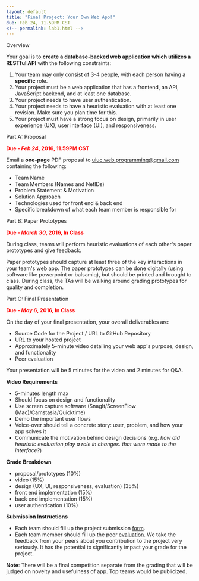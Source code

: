 ```yaml
---
layout: default
title: "Final Project: Your Own Web App!"
due: Feb 24, 11.59PM CST
<!-- permalink: lab1.html -->
---
```



<span class="section-heading">Overview</span>

Your goal is to **create a database-backed web application which utilizes a RESTful API** with the following constraints:

1. Your team may only consist of 3-4 people, with each person having a **specific** role.
2. Your project must be a web application that has a frontend, an API, JavaScript backend, and at least one database.
3. Your project needs to have user authentication.
4. Your project needs to have a heuristic evaluation with at least one revision. Make sure you plan time for this.
5. Your project must have a strong focus on design, primarily in user experience (UX), user interface (UI), and responsiveness.

<span class="section-heading">Part A: Proposal</span>

<span style="color: red">**Due - *Feb 24*, 2016, 11.59PM CST**</span>

Email a **one-page** PDF proposal to [uiuc.web.programming@gmail.com](mailto:uiuc.web.programming@gmail.com) containing the following:

+ Team Name
+ Team Members (Names and NetIDs)
+ Problem Statement & Motivation
+ Solution Approach
+ Technologies used for front end & back end
+ Specific breakdown of what each team member is responsible for

<span class="section-heading">Part B: Paper Prototypes</span>

<span style="color: red">**Due - *March 30*, 2016, In Class**</span>

During class, teams will perform heuristic evaluations of each other's paper prototypes and give feedback.

Paper prototypes should capture at least three of the key interactions in your team's web app. The paper prototypes can be done digitally (using software like powerpoint or balsamiq), but should be printed and brought to class. During class, the TAs will be walking around grading prototypes for quality and completion.

<span class="section-heading">Part C: Final Presentation</span>

<span style="color: red">**Due - *May 6*, 2016, In Class**</span>

On the day of your final presentation, your overall deliverables are:

+ Source Code for the Project / URL to GitHub Repository
+ URL to your hosted project
+ Approximately 5-minute video detailing your web app's purpose, design, and functionality
+ Peer evaluation

Your presentation will be 5 minutes for the video and 2 minutes for Q&amp;A.

<b>Video Requirements</b>

+ 5-minutes length max
+ Should focus on design and functionality
+ Use screen capture software (SnagIt/ScreenFlow (Mac)/Camstasia/Quicktime)
+ Demo the important user flows
+ Voice-over should tell a concrete story: user, problem, and how your app solves it
+ Communicate the motivation behind design decisions (e.g. _how did heuristic evaluation play a role in changes. that were made to the interface?_)

<b>Grade Breakdown</b>

+ proposal/prototypes (10%)
+ video (15%)
+ design (UX, UI, responsiveness, evaluation) (35%)
+ front end implementation (15%)
+ back end implementation (15%)
+ user authentication (10%)

<b>Submission Instructions</b>

+ Each team should fill up the project submission [form](https://docs.google.com/forms/d/1ZodilFDSTuoJAh76_0mYPyoFxhAhUabqOtUXPh7-n5A/viewform).
+ Each team member should fill up the  peer [evaluation](https://docs.google.com/forms/d/1ECFqjz5mcm4Re9M1er0mJxrg8C3Oh4xVLrWVq96EChM/viewform). We take the feedback from your peers about you contribution to the project very seriously. It has the potential to significantly impact your grade for the project.

**Note**: There will be a final competition separate from the grading that will be judged on novelty and usefulness of app. Top teams would be publicized.
